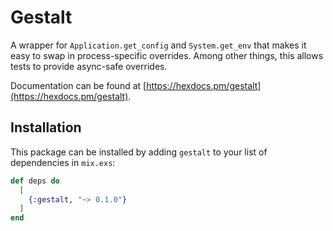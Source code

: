 Gestalt
=======

A wrapper for `Application.get_config` and `System.get_env` that makes it easy
to swap in process-specific overrides. Among other things, this allows tests
to provide async-safe overrides.

Documentation can be found at [https://hexdocs.pm/gestalt](https://hexdocs.pm/gestalt).

## Installation

This package can be installed by adding `gestalt` to your list of dependencies in `mix.exs`:

```elixir
def deps do
  [
    {:gestalt, "~> 0.1.0"}
  ]
end
```
